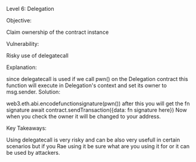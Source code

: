 Level 6: Delegation

Objective:

Claim ownership of the contract instance 

Vulnerability:

Risky use of delegatecall 

Explanation:

since delegatecall is used if we call pwn() on the Delegation contract this function will execute in Delegation's context and set its owner to msg.sender.
Solution:

web3.eth.abi.encodefunctionsignature(pwn()) 
after this you will get the fn signature 
await contract.sendTransaction({data: fn signature here})
Now when you check the owner it will be changed to your address. 

Key Takeaways:

Using delegatecall is very risky and can be also very usefull in certain scenarios but if you Rae using it be sure what are you using it for or it can be used by attackers.

